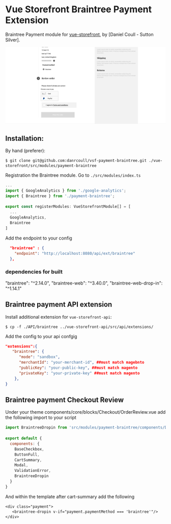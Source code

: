 # Vue Storefront Braintree Payment Extension

Braintree Payment module for [vue-storefront](https://github.com/DivanteLtd/vue-storefront), by [Daniel Coull - Sutton Silver].

![Demo](docs/demo.png)

## Installation:

By hand (preferer):
```shell
$ git clone git@github.com:danrcoull/vsf-payment-braintree.git ./vue-storefront/src/modules/payment-braintree
```

Registration the Braintree module. Go to `./src/modules/index.ts`
```js
...
import { GoogleAnalytics } from './google-analytics';
import { Braintree } from './payment-braintree';

export const registerModules: VueStorefrontModule[] = [
  ...
  GoogleAnalytics,
  Braintree
]
```

Add the endpoint to your config
```json
  "braintree" : {
    "endpoint": "http://localhost:8080/api/ext/braintree"
  },
```

### dependencies for built
"braintree": "^2.14.0",
"braintree-web": "^3.40.0",
"braintree-web-drop-in": "^1.14.1"


## Braintree payment API extension

Install additional extension for `vue-storefront-api`:
```shell
$ cp -f ./API/braintree ../vue-storefront-api/src/api/extensions/
```
Add the config to your api confgig

```json
"extensions":{
   "braintree": {
      "mode": "sandbox",
      "merchantId": "your-merchant-id", ##must match magebnto
      "publicKey": "your-public-key", ##must match magento
      "privateKey": "your-private-key" ##must match magento
    },
}
```

## Braintree payment Checkout Review
Under your theme components/core/blocks/Checkout/OrderReview.vue add the following import to your script
```js
import BraintreeDropin from 'src/modules/payment-braintree/components/Dropin'

export default {
  components: {
    BaseCheckbox,
    ButtonFull,
    CartSummary,
    Modal,
    ValidationError,
    BraintreeDropin
  }
}  

```
And within the template after cart-summary add the following

```htmnl
<div class="payment">
   <braintree-dropin v-if="payment.paymentMethod === 'braintree'"/>
</div>
````              
